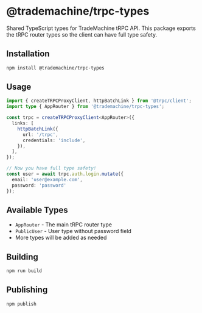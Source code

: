 # @trademachine/trpc-types

Shared TypeScript types for TradeMachine tRPC API. This package exports the tRPC router types so the client can have full type safety.

## Installation

```bash
npm install @trademachine/trpc-types
```

## Usage

```typescript
import { createTRPCProxyClient, httpBatchLink } from '@trpc/client';
import type { AppRouter } from '@trademachine/trpc-types';

const trpc = createTRPCProxyClient<AppRouter>({
  links: [
    httpBatchLink({
      url: '/trpc',
      credentials: 'include',
    }),
  ],
});

// Now you have full type safety!
const user = await trpc.auth.login.mutate({
  email: 'user@example.com',
  password: 'password'
});
```

## Available Types

- `AppRouter` - The main tRPC router type
- `PublicUser` - User type without password field
- More types will be added as needed

## Building

```bash
npm run build
```

## Publishing

```bash
npm publish
```